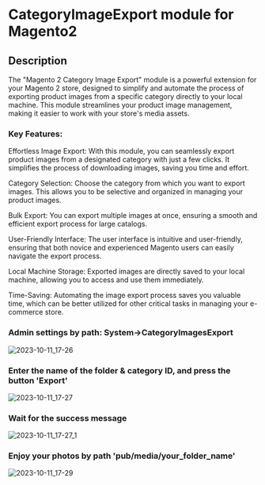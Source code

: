 # CategoryImageExport module for Magento2

## Description
The "Magento 2 Category Image Export" module is a powerful extension for your Magento 2 store, designed to simplify and automate the process of exporting product images from a specific category directly to your local machine. This module streamlines your product image management, making it easier to work with your store's media assets.

### Key Features:

Effortless Image Export: With this module, you can seamlessly export product images from a designated category with just a few clicks. It simplifies the process of downloading images, saving you time and effort.

Category Selection: Choose the category from which you want to export images. This allows you to be selective and organized in managing your product images.

Bulk Export: You can export multiple images at once, ensuring a smooth and efficient export process for large catalogs.

User-Friendly Interface: The user interface is intuitive and user-friendly, ensuring that both novice and experienced Magento users can easily navigate the export process.

Local Machine Storage: Exported images are directly saved to your local machine, allowing you to access and use them immediately.

Time-Saving: Automating the image export process saves you valuable time, which can be better utilized for other critical tasks in managing your e-commerce store.

### Admin settings by path: System->CategoryImagesExport
![2023-10-11_17-26](https://github.com/tomk1v/category-images-export/assets/91790934/4f1e6189-6ab1-4026-a570-8536120210bb)

### Enter the name of the folder & category ID, and press the button 'Export'
![2023-10-11_17-27](https://github.com/tomk1v/category-images-export/assets/91790934/92f6d8a7-9c76-4c5a-ad9b-95fde7048703)

### Wait for the success message
![2023-10-11_17-27_1](https://github.com/tomk1v/category-images-export/assets/91790934/fef097db-781e-4379-b59e-72eb6250e7f0)

### Enjoy your photos by path 'pub/media/your_folder_name'
![2023-10-11_17-29](https://github.com/tomk1v/category-images-export/assets/91790934/ee603b7c-3d87-40a2-8f26-7aa9f939bf37)



